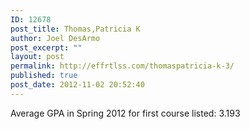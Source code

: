```yaml
---
ID: 12678
post_title: Thomas,Patricia K
author: Joel DesArmo
post_excerpt: ""
layout: post
permalink: http://effrtlss.com/thomaspatricia-k-3/
published: true
post_date: 2012-11-02 20:52:40
---
```

<p>Average GPA in Spring 2012 for first course listed: 3.193</p>